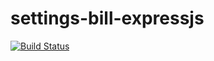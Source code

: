 # settings-bill-expressjs
[![Build Status](https://travis-ci.com/Ishmael-sikhikhi/settings-bill-expressjs.svg?branch=main)](https://travis-ci.com/Ishmael-sikhikhi/settings-bill-expressjs)
